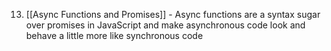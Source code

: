 
13. [[Async Functions and Promises]] - Async functions are a syntax sugar over promises in JavaScript and make asynchronous code look and behave a little more like synchronous code